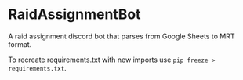 # RaidAssignmentBot
A raid assignment discord bot that parses from Google Sheets to MRT format.

To recreate requirements.txt with new imports use ``pip freeze > requirements.txt``.